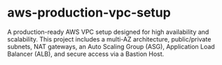 # aws-production-vpc-setup
A production-ready AWS VPC setup designed for high availability and scalability. This project includes a multi-AZ architecture, public/private subnets, NAT gateways, an Auto Scaling Group (ASG), Application Load Balancer (ALB), and secure access via a Bastion Host.
